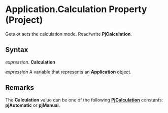 
# Application.Calculation Property (Project)

Gets or sets the calculation mode. Read/write  **PjCalculation**.


## Syntax

 _expression_. **Calculation**

 _expression_ A variable that represents an **Application** object.


## Remarks

The  **Calculation** value can be one of the following **[PjCalculation](cc8ca005-7ba3-6387-ba3c-bb8ba75b1255.md)** constants: **pjAutomatic** or **pjManual**.

